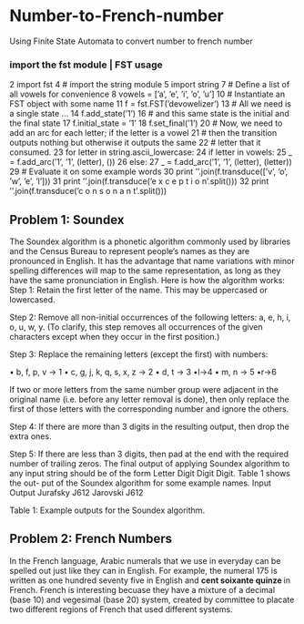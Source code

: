 # Number-to-French-number
Using Finite State Automata to convert number to french number

### import the fst module | FST usage
2 import fst
4 # import the string module
5 import string
7 # Define a list of all vowels for convenience
8 vowels = [’a’, ’e’, ’i’, ’o’, ’u’]
10 # Instantiate an FST object with some name
11 f = fst.FST(’devowelizer’)
13 # All we need is a single state ...
14 f.add_state(’1’)
16 # and this same state is the initial and the final state
17 f.initial_state = ’1’
18 f.set_final(’1’)
20 # Now, we need to add an arc for each letter; if the letter is a vowel
21 # then the transition outputs nothing but otherwise it outputs the same
22 # letter that it consumed.
23 for letter in string.ascii_lowercase:
24 if letter in vowels:
25 _ = f.add_arc(’1’, ’1’, (letter), ())
26 else:
27 _ = f.add_arc(’1’, ’1’, (letter), (letter))
29 # Evaluate it on some example words
30 print ’’.join(f.transduce([’v’, ’o’, ’w’, ’e’, ’l’]))
31 print ’’.join(f.transduce(’e x c e p t i o n’.split()))
32 print ’’.join(f.transduce(’c o n s o n a n t’.split()))

## Problem 1: Soundex 
The Soundex algorithm is a phonetic algorithm commonly used by libraries and the Census Bureau to represent people’s names as they are pronounced in English. It has the advantage that name variations with minor spelling differences will map to the same representation, as long as they have the same pronunciation in English. Here is how the algorithm works:
Step 1: Retain the first letter of the name. This may be uppercased or lowercased.

Step 2: Remove all non-initial occurrences of the following letters: a, e, h, i, o, u, w, y. (To clarify, this step removes all occurrences of the given characters except when they occur in the first position.)

Step 3: Replace the remaining letters (except the first) with numbers: 
  
• b, f, p, v → 1
• c, g, j, k, q, s, x, z → 2 • d, t → 3
•l→4
• m, n → 5
•r→6

If two or more letters from the same number group were adjacent in the original name (i.e. before any letter removal is done), then only replace the first of those letters with the corresponding number and ignore the others.

Step 4: If there are more than 3 digits in the resulting output, then drop the extra ones.

Step 5: If there are less than 3 digits, then pad at the end with the required number of trailing zeros.
The final output of applying Soundex algorithm to any input string should be of the form Letter Digit Digit Digit. Table 1 shows the out- put of the Soundex algorithm for some example names.
Input        Output
Jurafsky     J612
Jarovski     J612

Table 1: Example outputs for the Soundex algorithm.

## Problem 2: French Numbers 
In the French language, Arabic numerals that we use in everyday can be spelled out just like they can in English. For example, the numeral 175 is written as one hundred seventy five in English and <strong>cent soixante quinze </strong> in French.
French is interesting becuase they have a mixture of a decimal (base 10) and vegesimal (base 20) system, created by committee to placate two different regions of French that used different systems.
